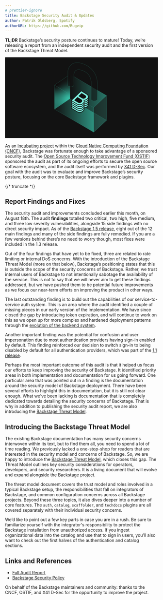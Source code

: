 ```yaml
---
# prettier-ignore
title: Backstage Security Audit & Updates
author: Patrik Oldsberg, Spotify
authorURL: https://github.com/Rugvip
---
```


**TL;DR** Backstage’s security posture continues to mature! Today, we’re releasing a report from an independent security audit and the first version of the Backstage Threat Model.

![Backstage Security Audit & Updates](assets/22-08-23/backstage-security-audit.png)

As an [Incubating project](https://www.cncf.io/blog/2022/03/15/backstage-project-joins-the-cncf-incubator/) within the [Cloud Native Computing Foundation (CNCF)](https://www.cncf.io/), Backstage was fortunate enough to take advantage of a sponsored security audit. The [Open Source Technology Improvement Fund (OSTIF)](https://ostif.org/) sponsored the audit as part of its ongoing efforts to secure the open source software ecosystem, and the audit itself was performed by [X41 D-Sec](https://x41-dsec.de/). Our goal with the audit was to evaluate and improve Backstage’s security posture, focusing on the core Backstage framework and plugins.

<!-- prettier-ignore -->
{/* truncate */}

## Report Findings and Fixes

The security audit and improvements concluded earlier this month, on August 18th. The audit **findings** totalled two critical, two high, five medium, and three low severity vulnerabilities, alongside 15 side findings with no direct security impact. As of the [Backstage 1.5 release](https://backstage.io/docs/releases/v1.5.0), eight out of the 12 main findings and many of the side findings are fully remedied. If you are a few versions behind there’s no need to worry though, most fixes were included in the 1.3 release.

Out of the four findings that have yet to be fixed, three are related to rate limiting or internal DoS concerns. With the introduction of the Backstage Threat Model (more on that below), Backstage’s positioning states that this is outside the scope of the security concerns of Backstage. Rather, we trust internal users of Backstage to not intentionally sabotage the availability of the service. This is not to say that we will never aim to get these findings addressed, but we have pushed them to be potential future improvements as we focus our near-term efforts on improving the product in other ways.

The last outstanding finding is to build out the capabilities of our service-to-service auth system. This is an area where the audit identified a couple of missing pieces in our early version of the implementation. We have since closed the gap by introducing token expiration, and will continue to work on this as we open up for more complex and hardened deployment patterns through the [evolution of the backend system](https://github.com/backstage/backstage/issues/11611).

Another important finding was the potential for confusion and user impersonation due to most authentication providers having sign-in enabled by default. This finding reinforced our decision to switch sign-in to being disabled by default for all authentication providers, which was part of the [1.1 release](https://backstage.io/docs/releases/v1.1.0).

Perhaps the most important outcome of this audit is that it helped us focus our efforts to keep improving the security of Backstage. It identified priority areas in both implementation and documentation for us going forward. One particular area that was pointed out in a finding is the documentation around the security model of Backstage deployment. There have been several efforts to highlight this in documentation, but it is still not clear enough. What we’ve been lacking is documentation that is completely dedicated towards detailing the security concerns of Backstage. That is why in addition to publishing the security audit report, we are also introducing the [Backstage Threat Model](https://backstage.io/docs/overview/threat-model).

## Introducing the Backstage Threat Model

The existing Backstage documentation has many security concerns interwoven within its text, but to find them all, you need to spend a lot of time reading. We previously lacked a one-stop-shop for readers that are interested in the security model and concerns of Backstage. So, we are happy to introduce the [Backstage Threat Model](https://backstage.io/docs/overview/threat-model), which closes this gap. The Threat Model outlines key security considerations for operators, developers, and security researchers. It is a living document that will evolve and expand alongside the Backstage project.

The threat model document covers the trust model and roles involved in a typical Backstage setup, the responsibilities that fall on integrators of Backstage, and common configuration concerns across all Backstage projects. Beyond these three topics, it also dives deeper into a number of core features. The `auth`, `catalog`, `scaffolder`, and `techdocs` plugins are all covered separately with their individual security concerns.

We’d like to point out a few key parts in case you are in a rush. Be sure to familiarize yourself with the integrator's responsibility to protect the Backstage installation from unauthorized access. If you ingest organizational data into the catalog and use that to sign in users, you’ll also want to check out the first halves of the authentication and catalog sections.

## Links and References

- [Full Audit Report](assets/22-08-23/X41-Backstage-Audit-2022.pdf)
- [Backstage Security Policy](https://github.com/backstage/backstage/blob/master/SECURITY.md)

On behalf of the Backstage maintainers and community: thanks to the CNCF, OSTIF, and X41 D-Sec for the opportunity to improve the project.
